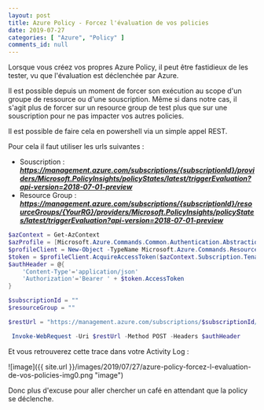 ```yaml
---
layout: post
title: Azure Policy - Forcez l'évaluation de vos policies
date: 2019-07-27
categories: [ "Azure", "Policy" ]
comments_id: null 
---
```

Lorsque vous créez vos propres Azure Policy, il peut être fastidieux de les tester, vu que l'évaluation est déclenchée par Azure.

Il est possible depuis un moment de forcer son exécution au scope d'un groupe de ressource ou d'une souscription. Même si dans notre cas, il s'agit plus de forcer sur un resource group de test plus que sur une souscription pour ne pas impacter vos autres policies.

Il est possible de faire cela en powershell via un simple appel REST.

Pour cela il faut utiliser les urls suivantes :

- Souscription : ***<https://management.azure.com/subscriptions/{subscriptionId}/providers/Microsoft.PolicyInsights/policyStates/latest/triggerEvaluation?api-version=2018-07-01-preview>***
- Resource Group : ***<https://management.azure.com/subscriptions/{subscriptionId}/resourceGroups/{YourRG}/providers/Microsoft.PolicyInsights/policyStates/latest/triggerEvaluation?api-version=2018-07-01-preview>***

```powershell
$azContext = Get-AzContext
$azProfile = [Microsoft.Azure.Commands.Common.Authentication.Abstractions.AzureRmProfileProvider]::Instance.Profile
$profileClient = New-Object -TypeName Microsoft.Azure.Commands.ResourceManager.Common.RMProfileClient -ArgumentList ($azProfile)
$token = $profileClient.AcquireAccessToken($azContext.Subscription.TenantId)
$authHeader = @{
    'Content-Type'='application/json'
    'Authorization'='Bearer ' + $token.AccessToken
}

$subscriptionId = ""
$resourceGroup = ""

$restUrl = "https://management.azure.com/subscriptions/$subscriptionId/resourceGroups/$resourceGroup/providers/Microsoft.PolicyInsights/policyStates/latest/triggerEvaluation?api-version=2018-07-01-preview"

 Invoke-WebRequest -Uri $restUrl -Method POST -Headers $authHeader
```

Et vous retrouverez cette trace dans votre Activity Log :

![image]({{ site.url }}/images/2019/07/27/azure-policy-forcez-l-evaluation-de-vos-policies-img0.png "image")

Donc plus d'excuse pour aller chercher un café en attendant que la policy se déclenche.
